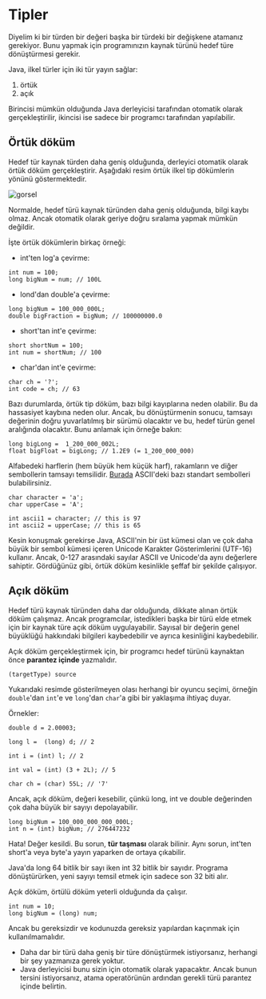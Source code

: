 # Tipler

Diyelim ki bir türden bir değeri başka bir türdeki bir değişkene atamanız gerekiyor. 
Bunu yapmak için programınızın kaynak türünü hedef türe dönüştürmesi gerekir. 

Java, ilkel türler için iki tür yayın sağlar: 
1. örtük
2. açık 

Birincisi mümkün olduğunda Java derleyicisi tarafından otomatik olarak gerçekleştirilir, ikincisi ise sadece bir programcı tarafından yapılabilir.

## Örtük döküm

Hedef tür kaynak türden daha geniş olduğunda, derleyici otomatik olarak örtük döküm gerçekleştirir. 
Aşağıdaki resim örtük ilkel tip dökümlerin yönünü göstermektedir.

![gorsel](https://ucarecdn.com/c00fb67e-ba08-44a2-ad8b-0ffbdfe8d642/)

Normalde, hedef türü kaynak türünden daha geniş olduğunda, bilgi kaybı olmaz. 
Ancak otomatik olarak geriye doğru sıralama yapmak mümkün değildir.

İşte örtük dökümlerin birkaç örneği:

- int'ten log'a çevirme:
```
int num = 100;
long bigNum = num; // 100L
```
- lond'dan double'a çevirme:
```
long bigNum = 100_000_000L;
double bigFraction = bigNum; // 100000000.0
```
- short'tan int'e çevirme:
```
short shortNum = 100;
int num = shortNum; // 100
```
- char'dan int'e çevirme:
```
char ch = '?';
int code = ch; // 63
```
Bazı durumlarda, örtük tip döküm, bazı bilgi kayıplarına neden olabilir. Bu da hassasiyet kaybına neden olur. 
Ancak, bu dönüştürmenin sonucu, tamsayı değerinin doğru yuvarlatılmış bir sürümü olacaktır ve bu, hedef türün genel aralığında olacaktır. 
Bunu anlamak için örneğe bakın:
```
long bigLong =  1_200_000_002L;
float bigFloat = bigLong; // 1.2E9 (= 1_200_000_000)
```
Alfabedeki harflerin (hem büyük hem küçük harf), rakamların ve diğer sembollerin tamsayı temsilidir. [Burada](https://ascii.cl/) ASCII'deki bazı standart 
sembolleri bulabilirsiniz.
```
char character = 'a';
char upperCase = 'A';

int ascii1 = character; // this is 97
int ascii2 = upperCase; // this is 65
```
Kesin konuşmak gerekirse Java, ASCII'nin bir üst kümesi olan ve çok daha büyük bir sembol kümesi içeren Unicode Karakter Gösterimlerini (UTF-16) kullanır. 
Ancak, 0-127 arasındaki sayılar ASCII ve Unicode'da aynı değerlere sahiptir.
Gördüğünüz gibi, örtük döküm kesinlikle şeffaf bir şekilde çalışıyor.

## Açık döküm

Hedef türü kaynak türünden daha dar olduğunda, dikkate alınan örtük döküm çalışmaz. 
Ancak programcılar, istedikleri başka bir türü elde etmek için bir kaynak türe açık döküm uygulayabilir. 
Sayısal bir değerin genel büyüklüğü hakkındaki bilgileri kaybedebilir ve ayrıca kesinliğini kaybedebilir.

Açık döküm gerçekleştirmek için, bir programcı hedef türünü kaynaktan önce **parantez içinde** yazmalıdır.
```
(targetType) source
```
Yukarıdaki resimde gösterilmeyen olası herhangi bir oyuncu seçimi, 
örneğin ```double```'dan ```int```'e ve ```long```'dan ```char```'a gibi bir yaklaşıma ihtiyaç duyar.

Örnekler:
```
double d = 2.00003;

long l =  (long) d; // 2

int i = (int) l; // 2 

int val = (int) (3 + 2L); // 5

char ch = (char) 55L; // '7'
```
Ancak, açık döküm, değeri kesebilir, çünkü long, int ve double değerinden çok daha büyük bir sayıyı depolayabilir.
```
long bigNum = 100_000_000_000_000L;
int n = (int) bigNum; // 276447232
```
Hata! Değer kesildi. Bu sorun, **tür taşması** olarak bilinir. Aynı sorun, int'ten short'a veya byte'a yayın yaparken de ortaya çıkabilir. 

Java'da long 64 bitlik bir sayı iken int 32 bitlik bir sayıdır. Programa dönüştürürken, yeni sayıyı temsil etmek için sadece son 32 biti alır. 

Açık döküm, örtülü döküm yeterli olduğunda da çalışır.
```
int num = 10;
long bigNum = (long) num;
```
Ancak bu gereksizdir ve kodunuzda gereksiz yapılardan kaçınmak için kullanılmamalıdır.

- Daha dar bir türü daha geniş bir türe dönüştürmek istiyorsanız, herhangi bir şey yazmanıza gerek yoktur.
- Java derleyicisi bunu sizin için otomatik olarak yapacaktır. Ancak bunun tersini istiyorsanız, atama operatörünün ardından gerekli türü parantez içinde belirtin. 
